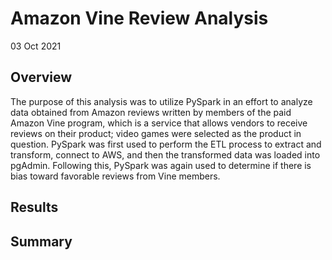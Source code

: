 # Amazon Vine Review Analysis
03 Oct 2021

## Overview
The purpose of this analysis was to utilize PySpark in an effort to analyze data obtained from Amazon reviews written by members of the paid Amazon Vine program, which is a service that allows vendors to receive reviews on their product; video games were selected as the product in question. PySpark was first used to perform the ETL process to extract and transform, connect to AWS, and then the transformed data was loaded into pgAdmin. Following this, PySpark was again used to determine if there is bias toward favorable reviews from Vine members. 

## Results

## Summary

